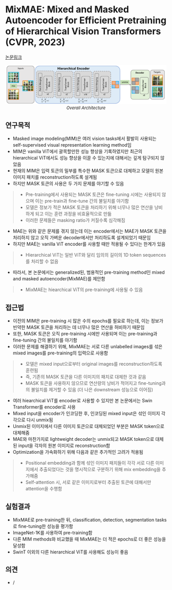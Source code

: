 # MixMAE: Mixed and Masked Autoencoder for Efficient Pretraining of Hierarchical Vision Transformers (CVPR, 2023)

[논문링크](https://arxiv.org/abs/2205.13137)

<p align="center">
    <img width="800" alt='fig1' src="./img/05_22_01.png?raw=true"></br>
    <em><font size=2>Overall Architecture</font></em>
</p>

## 연구목적
- Masked image modeling(MIM)은 여러 vision tasks에서 활발히 사용되는 self-supervised visual representation learning method임
- MIM은 vanilla ViT에서 괄목할만한 성능 향상을 기록하였지만 최근의 hierarchical ViT에서도 성능 향상을 이끌 수 있는지에 대해서는 깊게 탐구되지 않았음
- 현재의 MIM은 입력 토큰의 밀부를 특수한 MASK 토큰으로 대체하고 모델이 원본 이미지 패치를 reconstruction하도록 설계됨
- 하지만 MASK 토큰의 사용은 두 가지 문제를 야기할 수 있음
> - Pre-training에서 사용되는 MASK 토큰은 fine-tuning 시에는 사용되지 않으며 이는 pre-train과 fine-tune 간의 불일치를 야기함
> - 모델은 정보가 적은 MASK 토큰을 처리하기 위해 너무나 많은 연산을 낭비하게 되고 이는 훈련 과정을 비효율적으로 만듦
> - 이러한 문제들은 masking ratio가 커질수록 심각해짐
- MAE는 위와 같은 문제를 겪지 않는데 이는 encoder에서는 MAE가 MASK 토큰을 처리하지 않고 오직 가벼운 decoder에서만 처리하도록 설계되었기 때문임
- 하지만 MAE는 vanilla ViT encoder를 사용할 때만 적용될 수 있다는 한계가 있음
> - Hierarchical ViT는 일반 ViT와 달리 임의의 길이의 1D token sequences를 처리할 수 없음
- 따라서, 본 논문에서는 generalized된, 범용적인 pre-training method인 mixed and masked autoencoder(MixMAE)를 제안함
> - MixMAE는 hiearchical ViT의 pre-training에 사용될 수 있음

## 접근법
- 이전의 MIM은 pre-training 시 많은 수의 epochs를 필요로 하는데, 이는 정보가 빈약한 MASK 토큰을 처리하는 데 너무나 많은 연산을 허비하기 때문임
- 또한, MASK 토큰은 오직 pre-training 시에만 사용되며 이는 pre-training과 fine-tuning 간의 불일치를 야기함
- 이러한 문제를 해결하기 위해, MixMAE는 서로 다른 unlabelled images를 섞은 mixed images를 pre-training의 입력으로 사용함
> - 모델은 mixed input으로부터 original images를 reconstruction하도록 훈련됨
> - 즉, 기존의 MASK 토큰을 다른 이미지의 패치로 대체한 것과 같음
> - MASK 토큰을 사용하지 않으므로 연산량의 낭비가 적어지고 fine-tuning과의 불일치를 제거할 수 있음 (더 나은 downstream 성능으로 이어짐)
- 여러 hiearchical ViT를 encoder로 사용할 수 있지만 본 논문에서는 Swin Transformer를 encoder로 사용
- Mixed input을 encoder가 인코딩한 후, 인코딩된 mixed input은 섞인 이미지 각각으로 다시 unmix됨
- Unmix된 이미지에서 다른 이미지 토큰으로 대체되었던 부분은 MASK token으로 대체해줌
- MAE와 마찬가지로 lightweight decoder는 unmix되고 MASK token으로 대체된 input을 각자의 원본 이미지로 reconstruction함
- Optimization을 가속화하기 위해 다음과 같은 추가적인 고려가 적용됨
> - Positional embedding과 함께 섞인 이미지 패치들이 각각 서로 다른 이미지에서 추출되었다는 것을 명시적으로 구분하기 위해 mix embedding을 추가해줌
> - Self-attention 시, 서로 같은 이미지로부터 추출된 토큰에 대해서만 attention을 수행함

## 실험결과
- MixMAE로 pre-training한 뒤, classification, detection, segmentation tasks로 fine-tuning한 성능을 평가함
- ImageNet-1K를 사용하여 pre-training함
- 다른 MIM methods와 비교했을 때 MixMAE는 더 적은 epochs로 더 좋은 성능을 달성함
- SwinT 이외의 다른 hierarchical ViT를 사용해도 성능이 좋음

## 의견
- /